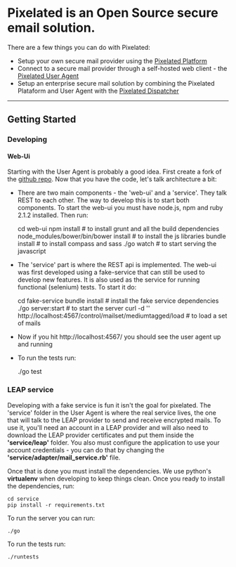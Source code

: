 # Pixelated is an Open Source secure email solution.  

There are a few things you can do with Pixelated:

- Setup your own secure mail provider using the [Pixelated Platform](http://github.com/pixelated-project/pixelated-platform)
- Connect to a secure mail provider through a self-hosted web client - the [Pixelated User Agent](http://github.com/pixelated-project/pixelated-user-agent)
- Setup an enterprise secure mail solution by combining the Pixelated Plataform and User Agent with the [Pixelated Dispatcher](http://github.com/pixelated-project/pixelated-dispatcher)

__________________

## Getting Started

### Developing

#### Web-Ui
Starting with the User Agent is probably a good idea. First create a fork of the [github repo](http://github.com/pixelated-project/pixelated-user-agent). Now that you have the code, let's talk architecture a bit:

* There are two main components - the 'web-ui' and a 'service'. They talk REST to each other. The way to develop this is to start both components. To start the web-ui you must have node.js, npm and ruby 2.1.2 installed. Then run:

    cd web-ui
    npm install # to install grunt and all the build dependencies
    node_modules/bower/bin/bower install # to install the js libraries
    bundle install # to install compass and sass
    ./go watch # to start serving the javascript 

* The 'service' part is where the REST api is implemented. The web-ui was first developed using a fake-service that can still be used to develop new features. It is also used as the service for running functional (selenium) tests. To start it do:

    cd fake-service
    bundle install # install the fake service dependencies
    ./go server:start # to start the server
    curl -d '' http://localhost:4567/control/mailset/mediumtagged/load # to load a set of mails

* Now if you hit http://localhost:4567/ you should see the user agent up and running

* To run the tests run:

    ./go test

### LEAP service

Developing with a fake service is fun it isn't the goal for pixelated. The 'service' folder in the User Agent is where the real service lives, the one that will talk to the LEAP provider to send and receive encrypted mails. To use it, you'll need an account in a LEAP provider and will also need to download the LEAP provider certificates and put them inside the **'service/leap'** folder. You also must configure the application to use your account credentials - you can do that by changing the **'service/adapter/mail\_service.rb'** file.

Once that is done you must install the dependencies. We use python's **virtualenv** when developing to keep things clean. Once you ready to install the dependencies, run:

    cd service
    pip install -r requirements.txt 

To run the server you can run:

    ./go

To run the tests run:

    ./runtests
